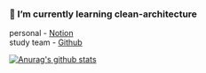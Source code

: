 ### 🌱 I’m currently learning clean-architecture 
personal - [Notion](https://parallel-cornucopia-5d2.notion.site/Clean-architecture-0492782ed7b54ad294d3ebfdb194efca)  
study team - [Github](https://github.com/QuarterBread/Clean-Architechure)  

[![Anurag's github stats](https://github-readme-stats.vercel.app/api?username=mataeLee)](https://github.com/anuraghazra/github-readme-stats)
<!--
**mataeLee/mataeLee** is a ✨ _special_ ✨ repository because its `README.md` (this file) appears on your GitHub profile.

Here are some ideas to get you started:

- 🔭 I’m currently working on ...
- 🌱 I’m currently learning ...
- 👯 I’m looking to collaborate on ...
- 🤔 I’m looking for help with ...
- 💬 Ask me about ...
- 📫 How to reach me: ...
- 😄 Pronouns: ...
- ⚡ Fun fact: ...
-->
